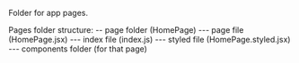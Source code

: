 Folder for app pages.

Pages folder structure:
-- page folder (HomePage)
--- page file (HomePage.jsx)
--- index file (index.js)
--- styled file (HomePage.styled.jsx)
--- components folder (for that page)
